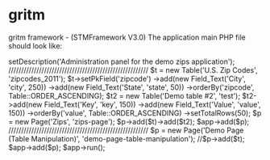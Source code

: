 gritm
=====

gritm framework - (STMFramework V3.0)
The application main PHP file should look like:

<?php

/**
 * Index file for the application
 * 
 * @since Mar 18, 2013
 * @author Gregoryc
 */
$app = new Application('Demo Zips Application');
$app->setDescription('Administration panel for the demo zips application');

///////////////////////////////////////////////////////

$t = new Table('U.S. Zip Codes', 'zipcodes_2011');
$t->setPkField('zipcode')
->add(new Field_Text('City', 'city', 250))
->add(new Field_Text('State', 'state', 50))
->orderBy('zipcode', Table::ORDER_ASCENDING);


$t2 = new Table('Demo table #2', 'test');
$t2->add(new Field_Text('Key', 'key', 150))
->add(new Field_Text('Value', 'value', 150))
->orderBy('value', Table::ORDER_ASCENDING)
->setTotalRows(50);



$p = new Page('Zips', 'zips-page');
$p->add($t)->add($t2);

$app->add($p);


///////////////////////////////////////////////////////
$p = new Page('Demo Page (Table Manipulation)', 'demo-page-table-manipulation');
//$p->add($t);
$app->add($p);

$app->run();

